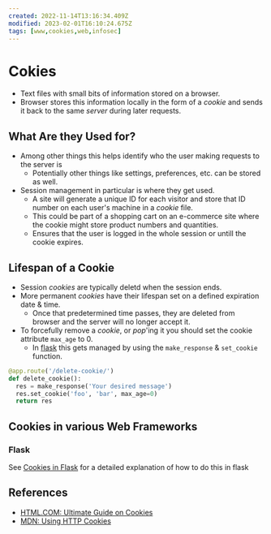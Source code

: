 ```yaml
---
created: 2022-11-14T13:16:34.409Z
modified: 2023-02-01T16:10:24.675Z
tags: [www,cookies,web,infosec]
---
```

# Cokies

* Text files with small bits of information stored on a browser.
* Browser stores this information locally in the form of
a *cookie* and sends it back to the same *server* during later requests.

## What Are they Used for?

* Among other things this helps identify who the user making requests to the server is
  * Potentially other things like settings, preferences, etc. can be stored as well.
* Session management in particular is where they get used.
  * A site will generate a unique ID for each visitor and
store that ID number on each user's machine in a *cookie* file.
  * This could be part of a shopping cart on an e-commerce site where
the cookie might store product numbers and quantities.
  * Ensures that the user is logged in the whole session or untill the cookie expires.

## Lifespan of a Cookie

* Session *cookies* are typically deletd when the session ends.
* More permanent *cookies* have their lifespan set on a defined expiration date & time.
  * Once that predetermined time passes,
they are deleted from browser and the server will no longer accept it.
* To forcefully remove a *cookie*, or *pop*'ing it you should set the cookie attribute `max_age` to 0.
  * In [flask](flask.md) this gets managed by using the `make_response` & `set_cookie` function.

```python
@app.route('/delete-cookie/')
def delete_cookie():
  res = make_response('Your desired message')
  res.set_cookie('foo', 'bar', max_age=0)
  return res
```

## Cookies in various Web Frameworks

### Flask

See [Cookies in Flask](flask.md#cookies-in-flask) for a detailed explanation of how to do this in flask

## References

* [HTML.COM: Ultimate Guide on Cookies][cookies-guide]
* [MDN: Using HTTP Cookies][mdn-cookies]

<!-- hidden references -->
[cookies-guide]: https://html.com/resources/cookies-ultimate-guide/ "HTML.COM: Ultimate Guide on Cookies"
[mdn-cookies]: https://developer.mozilla.org/en-US/docs/Web/HTTP/Cookies "MDN: Using HTTP Cookies"
